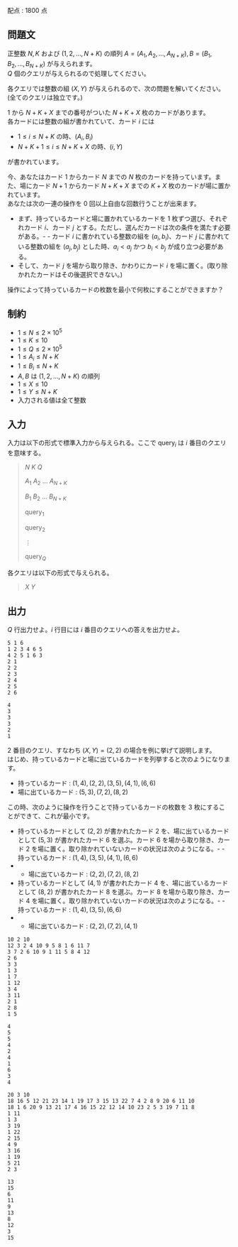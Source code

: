 配点 : $1800$ 点

## 問題文

正整数 $N, K$ および $(1, 2, \dots, N+K)$ の順列 $A=(A_1,A_2,\dots,A_{N+K}),B=(B_1,B_2,\dots,B_{N+K})$ が与えられます。<br>
$Q$ 個のクエリが与えられるので処理してください。

各クエリでは整数の組 $(X, Y)$ が与えられるので、次の問題を解いてください。(全てのクエリは独立です。)

$1$ から $N + K + X$ までの番号がついた $N + K + X$ 枚のカードがあります。<br>
各カードには整数の組が書かれていて、カード $i$ には

- $1 \leq i \leq N+K$ の時、$(A_i, B_i)$
- $N + K + 1 \leq i \leq N + K + X$ の時、$(i, Y)$

が書かれています。

今、あなたはカード $1$ からカード $N$ までの $N$ 枚のカードを持っています。また、場にカード $N+1$ からカード $N+K+X$ までの $K+X$ 枚のカードが場に置かれています。<br>
あなたは次の一連の操作を $0$ 回以上自由な回数行うことが出来ます。

- まず、持っているカードと場に置かれているカードを $1$ 枚ずつ選び、それぞれカード $i$、カード $j$ とする。ただし、選んだカードは次の条件を満たす必要がある。-   - カード $i$ に書かれている整数の組を $(a_i, b_i)$、カード $j$ に書かれている整数の組を $(a_j, b_j)$ とした時、$a_i \lt a_j$ かつ $b_i \lt b_j$ が成り立つ必要がある。
- そして、カード $j$ を場から取り除き、かわりにカード $i$ を場に置く。(取り除かれたカードはその後選択できない。)

操作によって持っているカードの枚数を最小で何枚にすることができますか？

## 制約

- $1 \leq N \leq 2 \times 10^5$
- $1 \leq K \leq 10$
- $1 \leq Q \leq 2 \times 10^5$
- $1 \leq A_i \leq N + K$
- $1 \leq B_i \leq N + K$
- $A, B$ は $(1, 2, \dots, N+K)$ の順列
- $1 \leq X \leq 10$
- $1 \leq Y \leq N + K$
- 入力される値は全て整数

## 入力

入力は以下の形式で標準入力から与えられる。ここで $\mathrm{query}_i$ は $i$ 番目のクエリを意味する。

> $N$ $K$ $Q$
> 
> $A_1$ $A_2$ $\dots$ $A_{N+K}$
> 
> $B_1$ $B_2$ $\dots$ $B_{N+K}$
> 
> $\mathrm{query}_1$ 
> 
> $\mathrm{query}_2$
> 
> $\vdots$
> 
> $\mathrm{query}_Q$

各クエリは以下の形式で与えられる。

> $X$ $Y$

## 出力

$Q$ 行出力せよ。$i$ 行目には $i$ 番目のクエリへの答えを出力せよ。

```input1
5 1 6
1 2 3 4 6 5
4 2 5 1 6 3
2 1
2 2
2 3
2 4
2 5
2 6
```

```output1
4
3
3
3
2
1
```

$2$ 番目のクエリ、すなわち $(X, Y) = (2, 2)$ の場合を例に挙げて説明します。<br>
はじめ、持っているカードと場に出ているカードを列挙すると次のようになります。

- 持っているカード : $(1, 4), (2, 2), (3, 5), (4, 1), (6, 6)$
- 場に出ているカード : $(5, 3), (7, 2), (8, 2)$

この時、次のように操作を行うことで持っているカードの枚数を $3$ 枚にすることができて、これが最小です。

- 持っているカードとして $(2, 2)$ が書かれたカード $2$ を、場に出ているカードとして $(5, 3)$ が書かれたカード $6$ を選ぶ。カード $6$ を場から取り除き、カード $2$ を場に置く。取り除かれていないカードの状況は次のようになる。-   - 持っているカード : $(1, 4), (3, 5), (4, 1), (6, 6)$
-   - 場に出ているカード : $(2, 2), (7, 2), (8, 2)$
- 持っているカードとして $(4, 1)$ が書かれたカード $4$ を、場に出ているカードとして $(8, 2)$ が書かれたカード $8$ を選ぶ。カード $8$ を場から取り除き、カード $4$ を場に置く。取り除かれていないカードの状況は次のようになる。-   - 持っているカード : $(1, 4), (3, 5), (6, 6)$
-   - 場に出ているカード : $(2, 2), (7, 2), (4, 1)$

```input2
10 2 10
12 3 2 4 10 9 5 8 1 6 11 7
3 7 2 6 10 9 1 11 5 8 4 12
2 6
3 3
1 3
1 7
1 12
3 4
3 11
2 1
2 8
1 5
```

```output2
4
5
5
4
2
4
1
6
3
4
```

```input3
20 3 10
18 16 5 12 21 23 14 1 19 17 3 15 13 22 7 4 2 8 9 20 6 11 10
18 1 6 20 9 13 21 17 4 16 15 22 12 14 10 23 2 5 3 19 7 11 8
1 11
1 3
3 19
1 22
2 15
4 9
3 16
1 19
5 21
2 3
```

```output3
13
15
6
11
9
13
8
12
3
15
```